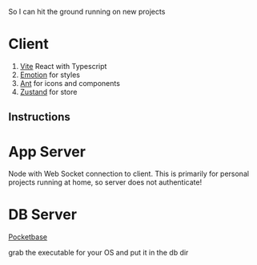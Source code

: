 So I can hit the ground running on new projects

# Client

1. [Vite](https://vitejs.dev/) React with Typescript
2. [Emotion](https://emotion.sh/docs/introduction) for styles
3. [Ant](https://ant.design/components/overview) for icons and components
4. [Zustand](https://github.com/pmndrs/zustand) for store

## Instructions

# App Server

Node with Web Socket connection to client. This is primarily for personal projects running at home, so server does not authenticate!

# DB Server

[Pocketbase](https://pocketbase.io/)

grab the executable for your OS and put it in the db dir
